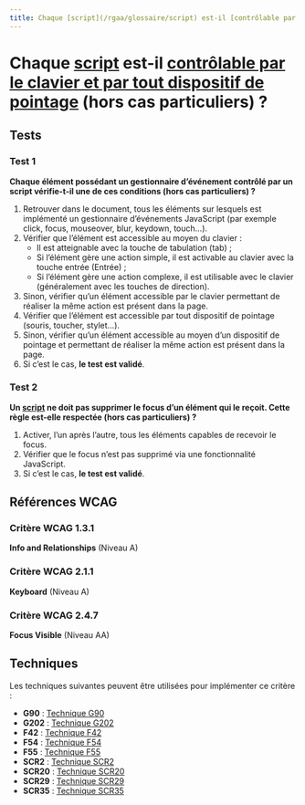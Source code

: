 ```yaml
---
title: Chaque [script](/rgaa/glossaire/script) est-il [contrôlable par le clavier et par tout dispositif de pointage](/rgaa/glossaire/accessible-et-activable-par-le-clavier-et-tout-dispositif-de-pointage) (hors cas particuliers) ?
---
```


# Chaque [script](/rgaa/glossaire/script) est-il [contrôlable par le clavier et par tout dispositif de pointage](/rgaa/glossaire/accessible-et-activable-par-le-clavier-et-tout-dispositif-de-pointage) (hors cas particuliers) ?



## Tests

### Test 1

**Chaque élément possédant un gestionnaire d’événement contrôlé par un script vérifie-t-il une de ces conditions (hors cas particuliers) ?**

1. Retrouver dans le document, tous les éléments sur lesquels est implémenté un gestionnaire d’événements JavaScript (par exemple click, focus, mouseover, blur, keydown, touch…).
2. Vérifier que l’élément est accessible au moyen du clavier :
   - Il est atteignable avec la touche de tabulation (tab) ;
   - Si l’élément gère une action simple, il est activable au clavier avec la touche entrée (Entrée) ;
   - Si l’élément gère une action complexe, il est utilisable avec le clavier (généralement avec les touches de direction).
3. Sinon, vérifier qu’un élément accessible par le clavier permettant de réaliser la même action est présent dans la page.
4. Vérifier que l’élément est accessible par tout dispositif de pointage (souris, toucher, stylet…).
5. Sinon, vérifier qu’un élément accessible au moyen d’un dispositif de pointage et permettant de réaliser la même action est présent dans la page.
6. Si c’est le cas, **le test est validé**.

### Test 2

**Un [script](/rgaa/glossaire/script) ne doit pas supprimer le focus d’un élément qui le reçoit. Cette règle est-elle respectée (hors cas particuliers) ?**

1. Activer, l’un après l’autre, tous les éléments capables de recevoir le focus.
2. Vérifier que le focus n’est pas supprimé via une fonctionnalité JavaScript.
3. Si c’est le cas, **le test est validé**.



## Références WCAG

### Critère WCAG 1.3.1

**Info and Relationships** (Niveau A)

### Critère WCAG 2.1.1

**Keyboard** (Niveau A)

### Critère WCAG 2.4.7

**Focus Visible** (Niveau AA)



## Techniques

Les techniques suivantes peuvent être utilisées pour implémenter ce critère :

- **G90** : [Technique G90](https://www.w3.org/WAI/WCAG21/Techniques/html/G90)
- **G202** : [Technique G202](https://www.w3.org/WAI/WCAG21/Techniques/html/G202)
- **F42** : [Technique F42](https://www.w3.org/WAI/WCAG21/Techniques/html/F42)
- **F54** : [Technique F54](https://www.w3.org/WAI/WCAG21/Techniques/html/F54)
- **F55** : [Technique F55](https://www.w3.org/WAI/WCAG21/Techniques/html/F55)
- **SCR2** : [Technique SCR2](https://www.w3.org/WAI/WCAG21/Techniques/html/SCR2)
- **SCR20** : [Technique SCR20](https://www.w3.org/WAI/WCAG21/Techniques/html/SCR20)
- **SCR29** : [Technique SCR29](https://www.w3.org/WAI/WCAG21/Techniques/html/SCR29)
- **SCR35** : [Technique SCR35](https://www.w3.org/WAI/WCAG21/Techniques/html/SCR35)
